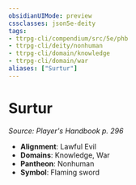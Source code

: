 ```yaml
---
obsidianUIMode: preview
cssclasses: json5e-deity
tags:
- ttrpg-cli/compendium/src/5e/phb
- ttrpg-cli/deity/nonhuman
- ttrpg-cli/domain/knowledge
- ttrpg-cli/domain/war
aliases: ["Surtur"]
---
```

# Surtur
*Source: Player's Handbook p. 296* 

- **Alignment**: Lawful Evil
- **Domains**: Knowledge, War
- **Pantheon**: Nonhuman
- **Symbol**: Flaming sword